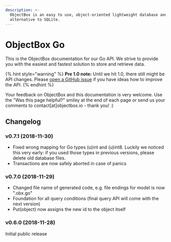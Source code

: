 ```yaml
---
description: >-
  ObjectBox is an easy to use, object-oriented lightweight database and a full
  alternative to SQLite.
---
```


# ObjectBox Go

This is the ObjectBox documentation for our Go API. We strive to provide you with the easiest and fastest solution to store and retrieve data. 

{% hint style="warning" %}
**Pre 1.0 note:** Until we hit 1.0, there still might be API changes. Please [open a GitHub issue](https://github.com/objectbox/objectbox-go/issues) if you have ideas how to improve the API.
{% endhint %}

Your feedback on ObjectBox and this documentation is very welcome. Use the "Was this page helpful?" smiley at the end of each page or send us your comments to contact\[at\]objectbox.io - thank you! :\)

## Changelog

### v0.7.1 \(2018-11-30\)

* Fixed wrong mapping for Go types \(u\)int and \(u\)int8. Luckily we noticed this very early: if you used those types in previous versions, please delete old database files.
* Transactions are now safely aborted in case of panics

### v0.7.0 \(2018-11-29\)

* Changed file name of generated code, e.g. file endings for model is now ".obx.go"
* Foundation for all query conditions \(final query API will come with the next version\)
* Put\(object\) now assigns the new id to the object itself

### v0.6.0 \(2018-11-28\)

Initial public release


